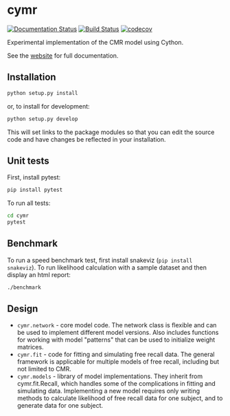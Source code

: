 # cymr
[![Documentation Status](https://readthedocs.org/projects/cymr/badge/?version=latest)](https://cymr.readthedocs.io/en/latest/?badge=latest)
[![Build Status](https://travis-ci.com/mortonne/cymr.svg?branch=master)](https://travis-ci.com/mortonne/cymr)
[![codecov](https://codecov.io/gh/mortonne/cymr/branch/master/graph/badge.svg)](https://codecov.io/gh/mortonne/cymr)

Experimental implementation of the CMR model using Cython.

See the [website](https://cymr.readthedocs.io/en/latest/) for full
documentation.

## Installation

```bash
python setup.py install
```

or, to install for development:

```bash
python setup.py develop
```

This will set links to the package modules so that you can edit the source code and have changes be reflected in your installation.

## Unit tests

First, install pytest:

```bash
pip install pytest
```

To run all tests:

```bash
cd cymr
pytest
```

## Benchmark

To run a speed benchmark test, first install snakeviz (`pip install snakeviz`). To run likelihood calculation with a sample dataset and then display an html report:

```bash
./benchmark
```

## Design

* `cymr.network` - core model code. The network class is flexible and can be used to implement different model versions. Also includes functions for working with model "patterns" that can be used to initialize weight matrices.
* `cymr.fit` - code for fitting and simulating free recall data. The general framework is applicable for multiple models of free recall, including but not limited to CMR.
* `cymr.models` - library of model implementations. They inherit from cymr.fit.Recall, which handles some of the complications in fitting and simulating data. Implementing a new model requires only writing methods to calculate likelihood of free recall data for one subject, and to generate data for one subject.
